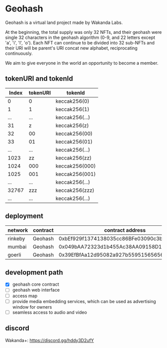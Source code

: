 # Geohash

Geohash is a virtual land project made by Wakanda Labs.

At the beginning, the total supply was only 32 NFTs, and their geohash were single 32 characters in the geohash algorithm (0-9, and 22 letters except 'a', 'i', 'l', 'o'). Each NFT can continue to be divided into 32 sub-NFTs and their URI will be parent's URI concat new alphabet, reciprocating continuously.

We aim to give everyone in the world an opportunity to become a member.

## tokenURI and tokenId 

| Index | tokenURI | tokenId        |
|-------|----------|----------------|
| 0     | 0        | keccak256(0)   |
| 1     | 1        | keccak256(1)   | 
| ...   | ...      | keccak256(...) |
| 31    | z        | keccak256(z)   |
| 32    | 00       | keccak256(00)  |
| 33    | 01       | keccak256(01)  |
| ...   | ...      | keccak256(...) |
| 1023  | zz       | keccak256(zz)  |
| 1024  | 000      | keccak256(000) |
| 1025  | 001      | keccak256(001) |
| ...   | ...      | keccak256(...) |
| 32767 | zzz      | keccak256(zzz) |
| ...   | ...      | keccak256(...) |

## deployment

| network | contract | contract address                           |
|---------|----------|--------------------------------------------|
| rinkeby | Geohash  | 0xbEf929f1374138035cc86BFe03090c3bb74fF917 |
| mumbai  | Geohash  | 0x049bAA72323d1b455Ac38AA09158D140cba6baf3 |
| goerli  | Geohash  | 0x39EfBfAa12d95082a927b55951565656848F1515 |

## development path

- [x] geohash core contract
- [ ] geohash web interface
- [ ] access map
- [ ] provide media embedding services, which can be used as advertising window for owners
- [ ] seamless access to audio and video

## discord

Wakanda+: https://discord.gg/hddy3D2ufY